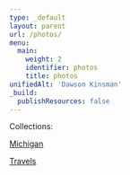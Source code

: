 ```yaml
---
type: _default
layout: parent
url: /photos/
menu:
  main:
    weight: 2
    identifier: photos
    title: photos
unifiedAlt: 'Dawson Kinsman'
_build:
  publishResources: false
---
```


Collections:

<u>[Michigan](/photos/michigan)</u> 

<u>[Travels](/photos/travels)</u>